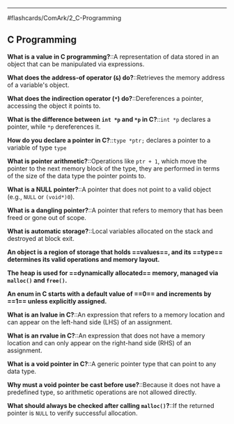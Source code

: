 ___
#flashcards/ComArk/2_C-Programming 

## C Programming


**What is a value in C programming?**::A representation of data stored in an object that can be manipulated via expressions.
<!--SR:!2025-03-09,20,255-->

**What does the address-of operator (`&`) do?**::Retrieves the memory address of a variable's object.
<!--SR:!2025-02-21,12,282-->

**What does the indirection operator (`*`) do?**::Dereferences a pointer, accessing the object it points to.
<!--SR:!2025-02-26,17,299-->

**What is the difference between `int *p` and `*p` in C?**::`int *p` declares a pointer, while `*p` dereferences it.
<!--SR:!2025-02-25,16,296-->

**How do you declare a pointer in C?**::`type *ptr;` declares a pointer to a variable of type `type`
<!--SR:!2025-02-26,17,299-->

**What is pointer arithmetic?**::Operations like `ptr + 1`, which move the pointer to the next memory block of the type, they are performed in terms of the size of the data type the pointer points to.
<!--SR:!2025-02-26,17,299-->

**What is a NULL pointer?**::A pointer that does not point to a valid object (e.g., `NULL` or `(void*)0`).
<!--SR:!2025-02-24,15,295-->

**What is a dangling pointer?**::A pointer that refers to memory that has been freed or gone out of scope.
<!--SR:!2025-02-19,12,278-->

**What is automatic storage?**::Local variables allocated on the stack and destroyed at block exit.
<!--SR:!2025-03-14,25,276-->

**An object is a region of storage that holds ==values==, and its ==type== determines its valid operations and memory layout.**
<!--SR:!2025-02-24,15,295!2025-02-25,16,290-->

**The heap is used for ==dynamically allocated== memory, managed via `malloc()` and `free()`.**
<!--SR:!2025-02-23,14,292-->

**An enum in C starts with a default value of ==0== and increments by ==1== unless explicitly assigned.**
<!--SR:!2025-02-24,15,296!2025-02-23,14,298-->

**What is an lvalue in C?**::An expression that refers to a memory location and can appear on the left-hand side (LHS) of an assignment.
<!--SR:!2025-02-28,17,302-->

**What is an rvalue in C?**::An expression that does not have a memory location and can only appear on the right-hand side (RHS) of an assignment.
<!--SR:!2025-02-28,17,306-->

**What is a void pointer in C?**::A generic pointer type that can point to any data type.
<!--SR:!2025-02-23,12,282-->

**Why must a void pointer be cast before use?**::Because it does not have a predefined type, so arithmetic operations are not allowed directly.
<!--SR:!2025-02-28,17,306-->

**What should always be checked after calling `malloc()`?**::If the returned pointer is `NULL` to verify successful allocation.
<!--SR:!2025-02-28,17,306-->